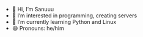 - 👋 Hi, I’m Sanuuu
- 👀 I’m interested in programming, creating servers
- 🌱 I’m currently learning Python and Linux
- 😄 Pronouns: he/him

<!---
Saniccxx/Saniccxx is a ✨ special ✨ repository because its `README.md` (this file) appears on your GitHub profile.
You can click the Preview link to take a look at your changes.
--->
